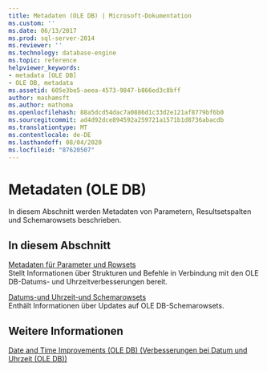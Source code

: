 ```yaml
---
title: Metadaten (OLE DB) | Microsoft-Dokumentation
ms.custom: ''
ms.date: 06/13/2017
ms.prod: sql-server-2014
ms.reviewer: ''
ms.technology: database-engine
ms.topic: reference
helpviewer_keywords:
- metadata [OLE DB]
- OLE DB, metadata
ms.assetid: 605e3be5-aeea-4573-9847-b866ed3c8bff
author: mashamsft
ms.author: mathoma
ms.openlocfilehash: 88a5dcd54dac7a0886d1c33d2e121af8779bf6b0
ms.sourcegitcommit: ad4d92dce894592a259721a1571b1d8736abacdb
ms.translationtype: MT
ms.contentlocale: de-DE
ms.lasthandoff: 08/04/2020
ms.locfileid: "87620507"
---
```

# <a name="metadata-ole-db"></a>Metadaten (OLE DB)
  In diesem Abschnitt werden Metadaten von Parametern, Resultsetspalten und Schemarowsets beschrieben.  
  
## <a name="in-this-section"></a>In diesem Abschnitt  
 [Metadaten für Parameter und Rowsets](../../relational-databases/native-client-ole-db-date-time/metadata-parameter-and-rowset.md)  
 Stellt Informationen über Strukturen und Befehle in Verbindung mit den OLE DB-Datums- und Uhrzeitverbesserungen bereit.  
  
 [Datums-und Uhrzeit-und Schemarowsets](../../relational-databases/native-client-ole-db-date-time/metadata-date-and-time-and-schema-rowsets.md)  
 Enthält Informationen über Updates auf OLE DB-Schemarowsets.  
  
## <a name="see-also"></a>Weitere Informationen  
 [Date and Time Improvements &#40;OLE DB&#41; (Verbesserungen bei Datum und Uhrzeit &#40;OLE DB&#41;)](../../relational-databases/native-client-ole-db-date-time/date-and-time-improvements-ole-db.md)  
  
  
